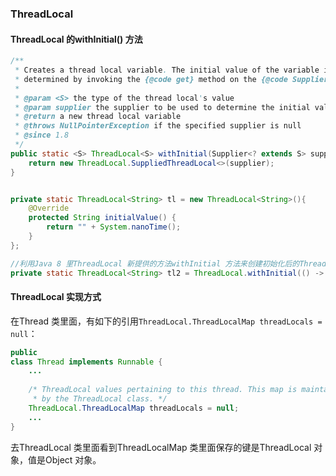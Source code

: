 ### ThreadLocal

#### ThreadLocal 的withInitial() 方法 

```java
/**
 * Creates a thread local variable. The initial value of the variable is
 * determined by invoking the {@code get} method on the {@code Supplier}.
 *
 * @param <S> the type of the thread local's value
 * @param supplier the supplier to be used to determine the initial value
 * @return a new thread local variable
 * @throws NullPointerException if the specified supplier is null
 * @since 1.8
 */
public static <S> ThreadLocal<S> withInitial(Supplier<? extends S> supplier) {
    return new ThreadLocal.SuppliedThreadLocal<>(supplier);
}


private static ThreadLocal<String> tl = new ThreadLocal<String>(){
    @Override
    protected String initialValue() {
        return "" + System.nanoTime();
    }
};

//利用Java 8 里ThreadLocal 新提供的方法withInitial 方法来创建初始化后的ThreadLocal，与上面这个创建的对象是相等的
private static ThreadLocal<String> tl2 = ThreadLocal.withInitial(() -> "" + System.nanoTime());
```

#### ThreadLocal 实现方式

在Thread 类里面，有如下的引用`ThreadLocal.ThreadLocalMap threadLocals = null`：

```java
public
class Thread implements Runnable {
	...
	
    /* ThreadLocal values pertaining to this thread. This map is maintained
     * by the ThreadLocal class. */
    ThreadLocal.ThreadLocalMap threadLocals = null;
	...
}
```

去ThreadLocal 类里面看到ThreadLocalMap 类里面保存的键是ThreadLocal 对象，值是Object 对象。